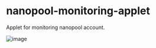 # nanopool-monitoring-applet
Applet for monitoring nanopool account. 

![image](https://user-images.githubusercontent.com/31764930/115968370-56f02200-a540-11eb-9d48-122f96179834.png)

